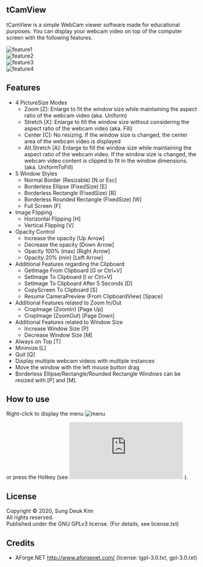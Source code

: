 ## tCamView

tCamView is a simple WebCam viewer software made for educational purposes.
You can display your webcam video on top of the computer screen with the following features.

![feature1](https://github.com/augamvio/tCamView/raw/main/image1.jpg)  
![feature2](https://github.com/augamvio/tCamView/raw/main/image2.jpg)  
![feature3](https://github.com/augamvio/tCamView/raw/main/image3.jpg)  
![feature4](https://github.com/augamvio/tCamView/raw/main/image4.jpg)  

## Features

- 4 PictureSize Modes
  * Zoom [Z]: Enlarge to fit the window size while maintaining the aspect ratio of the webcam video (aka. Uniform)
  * Stretch [X]: Enlarge to fill the window size without considering the aspect ratio of the webcam video (aka. Fill)
  * Center [C]: No resizing. If the window size is changed, the center area of ​​the webcam video is displayed
  * Alt.Stretch [A]: Enlarge to fill the window size while maintaining the aspect ratio of the webcam video. If the window size is changed, the webcam video content is clipped to fit in the window dimensions. (aka. UniformToFill)
- 5 Window Styles
  * Normal Border (Resizable) [N or Esc]
  * Borderless Ellipse (FixedSize) [E]
  * Borderless Rectangle (FixedSize) [R]
  * Borderless Rounded Rectangle (FixedSize) [W]
  * Full Screen [F]
- Image Flipping
  * Horizontal Flipping [H]
  * Vertical Flipping [V]
- Opacity Control
  * Increase the opacity [Up Arrow]
  * Decrease the opacity [Down Arrow]
  * Opacity 100% (max) [Right Arrow]
  * Opacity 20% (min) [Left Arrow]
- Additional Features regarding the Clipboard
  * GetImage From Clipboard [G or Ctrl+V]
  * SetImage To Clipboard [I or Ctrl+V]
  * SetImage To Clipboard After 5 Seconds [D]
  * CopyScreen To Clipboard [S]
  * Resume CameraPreview (From ClipboardView) [Space]
- Additional Features related to Zoom In/Out
  * CropImage (ZoomIn) [Page Up]
  * CropImage (ZoomOut) [Page Down]
- Additional Features related to Window Size
  * Increase Window Size [P]
  * Decrease Window Size [M]
- Always on Top [T]
- Minimize [L]
- Quit [Q]
- Display multiple webcam videos with multiple instances
- Move the window with the left mouse button drag
- Borderless Ellipse/Rectangle/Rounded Rectangle Windows can be resized with [P] and [M].

## How to use
Right-click to display the menu 
![menu](https://github.com/augamvio/tCamView/raw/main/image5.jpg)  

or press the Hotkey (see ![ShortCut.txt](https://github.com/augamvio/tCamView/raw/main/ShortCut.txt) ).

## License

Copyright © 2020, Sung Deuk Kim  
All rights reserved.  
Published under the GNU GPLv3 license. (For details, see license.txt)

## Credits

- AForge.NET  http://www.aforgenet.com/  (license: lgpl-3.0.txt, gpl-3.0.txt)
